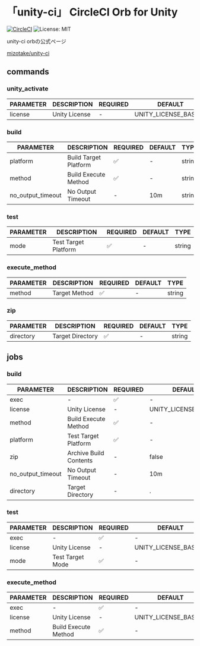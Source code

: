 # 「unity-ci」 CircleCI Orb for Unity

[![CircleCI](https://circleci.com/gh/MizoTake/unity-ci.svg?style=svg)](https://circleci.com/gh/MizoTake/unity-ci)
![License: MIT](https://img.shields.io/badge/License-MIT-green.svg)

unity-ci orbの公式ページ

[mizotake/unity-ci](https://circleci.com/orbs/registry/orb/mizotake/unity-ci)

## commands

### unity_activate

|PARAMETER|DESCRIPTION|REQUIRED|DEFAULT|TYPE|
|---|---|---|---|---|
|license|Unity License|-|UNITY_LICENSE_BASE64|env_var_name|

### build

|PARAMETER|DESCRIPTION|REQUIRED|DEFAULT|TYPE|
|---|---|---|---|---|
|platform|Build Target Platform|:white_check_mark:|-|string|
|method|Build Execute Method|:white_check_mark:|-|string|
|no_output_timeout|No Output Timeout|-|10m|string|

### test

|PARAMETER|DESCRIPTION|REQUIRED|DEFAULT|TYPE|
|---|---|---|---|---|
|mode|Test Target Platform|:white_check_mark:|-|string|

### execute_method

|PARAMETER|DESCRIPTION|REQUIRED|DEFAULT|TYPE|
|---|---|---|---|---|
|method|Target Method|:white_check_mark:|-|string|

### zip

|PARAMETER|DESCRIPTION|REQUIRED|DEFAULT|TYPE|
|---|---|---|---|---|
|directory|Target Directory|:white_check_mark:|-|string

## jobs

### build

|PARAMETER|DESCRIPTION|REQUIRED|DEFAULT|TYPE|
|---|---|---|---|---|
|exec|-|:white_check_mark:|-|executor|
|license|Unity License|-|UNITY_LICENSE_BASE64|env_var_name
method|Build Execute Method|:white_check_mark:|-|string
platform|Test Target Platform|:white_check_mark:|-|string
zip|Archive Build Contents|-|false|boolean
no_output_timeout|No Output Timeout|-|10m|string
directory|Target Directory|-|.|string|

### test

|PARAMETER|DESCRIPTION|REQUIRED|DEFAULT|TYPE|
|---|---|---|---|---|
|exec|-|:white_check_mark:|-|executor|
|license|Unity License|-|UNITY_LICENSE_BASE64|env_var_name
|mode|Test Target Mode|:white_check_mark:|-|string|

### execute_method

|PARAMETER|DESCRIPTION|REQUIRED|DEFAULT|TYPE|
|---|---|---|---|---|
|exec|-|:white_check_mark:|-|executor|
|license|Unity License|-|UNITY_LICENSE_BASE64|env_var_name
|method|Build Execute Method|:white_check_mark:|-|string|